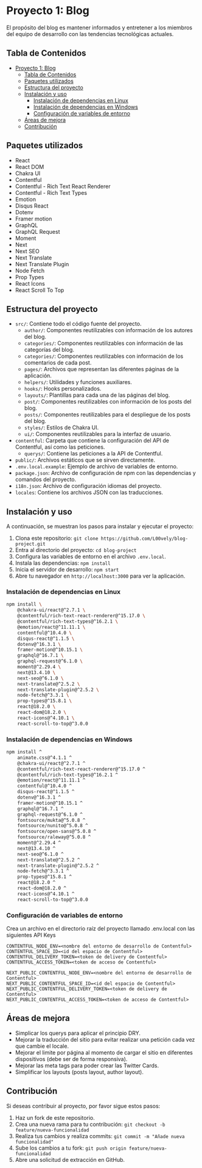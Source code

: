 # Proyecto 1: Blog

El propósito del blog es mantener informados y entretener a los miembros del equipo de desarrollo con las tendencias tecnológicas actuales.

## Tabla de Contenidos

- [Proyecto 1: Blog](#proyecto-1-blog)
  - [Tabla de Contenidos](#tabla-de-contenidos)
  - [Paquetes utilizados](#paquetes-utilizados)
  - [Estructura del proyecto](#estructura-del-proyecto)
  - [Instalación y uso](#instalación-y-uso)
    - [Instalación de dependencias en Linux](#instalación-de-dependencias-en-linux)
    - [Instalación de dependencias en Windows](#instalación-de-dependencias-en-windows)
    - [Configuración de variables de entorno](#configuración-de-variables-de-entorno)
  - [Áreas de mejora](#áreas-de-mejora)
  - [Contribución](#contribución)
## Paquetes utilizados
- React
- React DOM
- Chakra UI
- Contentful
- Contentful - Rich Text React Renderer
- Contentful - Rich Text Types
- Emotion
- Disqus React
- Dotenv
- Framer motion
- GraphQL
- GraphQL Request
- Moment
- Next
- Next SEO
- Next Translate
- Next Translate Plugin
- Node Fetch
- Prop Types
- React Icons
- React Scroll To Top

## Estructura del proyecto
- `src/`: Contiene todo el código fuente del proyecto.
  - `author/`: Componentes reutilizables con información de los autores del blog.
  - `categories/`: Componentes reutilizables con información de las categorías del blog.
  - `categories/`: Componentes reutilizables con información de los comentarios de cada post.
  - `pages/`: Archivos que representan las diferentes páginas de la aplicación.
  - `helpers/`: Utilidades y funciones auxiliares.
  - `hooks/`: Hooks personalizados.
  - `layouts/`: Plantillas para cada una de las páginas del blog.
  - `post/`: Componentes reutilizables con información de los posts del blog.
  - `posts/`: Componentes reutilizables para el despliegue de los posts del blog.
  - `styles/`: Estilos de Chakra UI.
  - `ui/`: Componentes reutilizables para la interfaz de usuario.
- `contentful`: Carpeta que contiene la configuración del API de Contentful, así como las peticiones.
  - `querys/`: Contiene las peticiones a la API de Contentful.
- `public/`: Archivos estáticos que se sirven directamente.
- `.env.local.example`: Ejemplo de archivo de variables de entorno.
- `package.json`: Archivo de configuración de npm con las dependencias y comandos del proyecto.
- `i18n.json`: Archivo de configuración idiomas del proyecto.
- `locales`: Contiene los archivos JSON con las traducciones.


## Instalación y uso
A continuación, se muestran los pasos para instalar y ejecutar el proyecto:

1. Clona este repositorio: `git clone https://github.com/L00vely/blog-project.git`
2. Entra al directorio del proyecto: `cd blog-project`
3. Configura las variables de entorno en el archivo `.env.local`.
4. Instala las dependencias: `npm install`
5. Inicia el servidor de desarrollo: `npm start`
6. Abre tu navegador en `http://localhost:3000` para ver la aplicación.
### Instalación de dependencias en Linux
```bash
npm install \
    @chakra-ui/react@^2.7.1 \
    @contentful/rich-text-react-renderer@^15.17.0 \
    @contentful/rich-text-types@^16.2.1 \
    @emotion/react@^11.11.1 \
    contentful@^10.4.0 \
    disqus-react@^1.1.5 \
    dotenv@^16.3.1 \
    framer-motion@^10.15.1 \
    graphql@^16.7.1 \
    graphql-request@^6.1.0 \
    moment@^2.29.4 \
    next@13.4.10 \
    next-seo@^6.1.0 \
    next-translate@^2.5.2 \
    next-translate-plugin@^2.5.2 \
    node-fetch@^3.3.1 \
    prop-types@^15.8.1 \
    react@18.2.0 \
    react-dom@18.2.0 \
    react-icons@^4.10.1 \
    react-scroll-to-top@^3.0.0
```

### Instalación de dependencias en Windows
```bash
npm install ^
    animate.css@^4.1.1 ^
    @chakra-ui/react@^2.7.1 ^
    @contentful/rich-text-react-renderer@^15.17.0 ^
    @contentful/rich-text-types@^16.2.1 ^
    @emotion/react@^11.11.1 ^
    contentful@^10.4.0 ^
    disqus-react@^1.1.5 ^
    dotenv@^16.3.1 ^
    framer-motion@^10.15.1 ^
    graphql@^16.7.1 ^
    graphql-request@^6.1.0 ^
    fontsource/mukta@^5.0.8 ^
    fontsource/nunito@^5.0.8 ^
    fontsource/open-sans@^5.0.8 ^
    fontsource/raleway@^5.0.8 ^
    moment@^2.29.4 ^
    next@13.4.10 ^
    next-seo@^6.1.0 ^
    next-translate@^2.5.2 ^
    next-translate-plugin@^2.5.2 ^
    node-fetch@^3.3.1 ^
    prop-types@^15.8.1 ^
    react@18.2.0 ^
    react-dom@18.2.0 ^
    react-icons@^4.10.1 ^
    react-scroll-to-top@^3.0.0
```
### Configuración de variables de entorno
Crea un archivo en el directorio raíz del proyecto llamado .env.local con las siguientes API Keys


```dotenv
CONTENTFUL_NODE_ENV=<nombre del entorno de desarrollo de Contentful>
CONTENTFUL_SPACE_ID=<id del espacio de Contentful>
CONTENTFUL_DELIVERY_TOKEN=<token de delivery de Contentful>
CONTENTFUL_ACCESS_TOKEN=<token de acceso de Contentful>

NEXT_PUBLIC_CONTENTFUL_NODE_ENV=<nombre del entorno de desarrollo de Contentful>
NEXT_PUBLIC_CONTENTFUL_SPACE_ID=<id del espacio de Contentful>
NEXT_PUBLIC_CONTENTFUL_DELIVERY_TOKEN=<token de delivery de Contentful>
NEXT_PUBLIC_CONTENTFUL_ACCESS_TOKEN=<token de acceso de Contentful>
```
## Áreas de mejora
- Simplicar los querys para aplicar el principio DRY.
- Mejorar la traducción del sitio para evitar realizar una petición cada vez que cambie el locale.
- Mejorar el limite por página al momento de cargar el sitio en diferentes dispositivos (debe ser de forma responsiva).
- Mejorar las meta tags para poder crear las Twitter Cards.
- Simplificar los layouts (posts layout, author layout).

## Contribución

Si deseas contribuir al proyecto, por favor sigue estos pasos:

1. Haz un fork de este repositorio.
2. Crea una nueva rama para tu contribución: `git checkout -b feature/nueva-funcionalidad`
3. Realiza tus cambios y realiza commits: `git commit -m "Añade nueva funcionalidad"`
4. Sube los cambios a tu fork: `git push origin feature/nueva-funcionalidad`
5. Abre una solicitud de extracción en GitHub.
